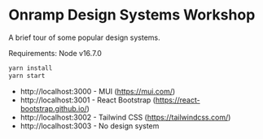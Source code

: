 # Onramp Design Systems Workshop

A brief tour of some popular design systems.

Requirements: Node v16.7.0

```bash
yarn install
yarn start
```

* http://localhost:3000 - MUI (https://mui.com/)
* http://localhost:3001 - React Bootstrap (https://react-bootstrap.github.io/)
* http://localhost:3002 - Tailwind CSS (https://tailwindcss.com/)
* http://localhost:3003 - No design system